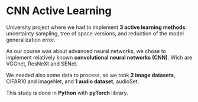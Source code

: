# CNN Active Learning

University project where we had to implement **3 active learning methods**: uncertainty sampling, tree of space versions, and reduction of the model generalization error.

As our course was about advanced neural networks, we chose to implement relatively known **convolutional neural networks (CNN)**. Wich are VGGnet, ResNeXt and SENet.

We needed also some data to process, so we took **2 image datasets**, CIFAR10 and imageNet, and **1 audio dataset**, audioSet.

This study is done in **Python** with **pyTorch** library.
